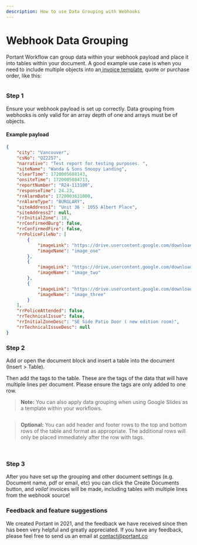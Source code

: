 ```yaml
---
description: How to use Data Grouping with Webhooks
---
```


# Webhook Data Grouping

Portant Workflow can group data within your webhook payload and place it into tables within your document.  A good example use case is when you need to include multiple objects into an[ invoice template](https://www.portant.co/google-sheets-invoice-template), quote or purchase order, like this:

<figure><img src="https://assets-global.website-files.com/5f3b57b5405f8bd0f98b5e14/60e53259c96f3f012945434a_ezgif.com-gif-maker.gif" alt=""><figcaption></figcaption></figure>

### Step 1

Ensure your webhook payload is set up correctly. Data grouping from webhooks is only valid for an array depth of one and arrays must be of objects.

#### Example payload

```json
{
    "city": "Vancouver",
    "csNo": "QZ2257",
    "narrative": "Test report for testing purposes. ",
    "siteName": "Wanda & Sons Snoopy Landing",
    "clearTime": 1720005608143,
    "onsiteTime": 1720005084713,
    "reportNumber": "R24-113100",
    "responseTime": 24.23,
    "rrAlarmDate": 1720003631000,
    "rrAlarmType": "BURGLARY",
    "siteAddress1": "Unit 36 - 1055 Albert Place",
    "siteAddress2": null,
    "rrInitialZone": 18,
    "rrConfirmedBurg": false,
    "rrConfirmedFire": false,
    "rrPoliceFileNo": [
        {
            "imageLink": "https://drive.usercontent.google.com/download?id=1Hv5r4MMu9_uDf-HyvZcckBRJ-xCRjOGL",
            "imageName": "image_one"
        },
        {
            "imageLink": "https://drive.usercontent.google.com/download?id=1LJhk_pdFtxsnnjyHN0u67kNuWxkYwcL_",
            "imageName": "image_two"
        },
        {
            "imageLink": "https://drive.usercontent.google.com/download?id=11spBeKnsr7oHPZTsJye5fwkJ8SCcQouV",
            "imageName": "image_three"
        }
    ],
    "rrPoliceAttended": false,
    "rrTechnicalIssue": false,
    "rrInitialZoneDesc": "SE Side Patio Door ( new edition room)",
    "rrTechnicalIssueDesc": null
}
```

### **Step 2**

Add or open the document block and insert a table into the document (Insert > Table).

Then add the tags to the table. These are the tags of the data that will have multiple lines per document. Please ensure the tags are only added to one row.

> **Note:** You can also apply data grouping when using Google Slides as a template within your workflows.

<figure><img src="https://assets-global.website-files.com/5f3b57b5405f8bd0f98b5e14/63e1e6f84ee37e6f0568ae46_Data%20Grouping%20-%202.png" alt=""><figcaption></figcaption></figure>

> **Optional:** You can add header and footer rows to the top and bottom rows of the table and format as appropriate. The additional rows will only be placed immediately after the row with tags.

‍

### **Step 3**

After you have set up the grouping and other document settings (e.g. Document name, pdf or email, etc) you can click the Create Documents button, and _voila!_ invoices will be made, including tables with multiple lines from the webhook source!

### Feedback and feature suggestions

We created Portant in 2021, and the feedback we have received since then has been very helpful and greatly appreciated. If you have any feedback, please feel free to send us an email at [contact@portant.co](mailto:contact@portant.co)

